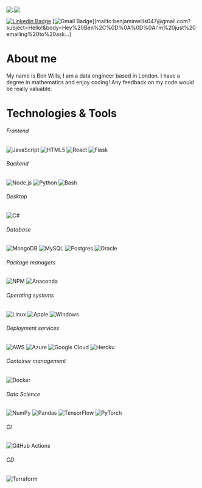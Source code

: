 <a href="https://github.com/anuraghazra/github-readme-stats">
  <img align="center" src="https://github-readme-stats.vercel.app/api?username=Benjaminwills" />
</a>
<a href="https://github.com/anuraghazra/github-readme-stats">
  <img align="center" src="https://github-readme-stats.vercel.app/api/top-langs/?username=Benjaminwills&layout=compact&langs_count=10" />
</a> 


[![Linkedin Badge](https://img.shields.io/badge/-benjaminwills-blue?style=flat-square&logo=Linkedin&logoColor=white&link=https://www.linkedin.com/in/benjamin-wills-b22887220/)](https://www.linkedin.com/in/benjamin-wills-b22887220/) [![Gmail Badge](https://img.shields.io/badge/-benjaminwills047@gmail.com-c14438?style=flat-square&logo=Gmail&logoColor=white&link=mailto:benjaminwills047@gmail.com?subject=Hello!&body=Hey%20Ben%2C%0D%0A%0D%0AI'm%20just%20emailing%20to%20ask...)](mailto:benjaminwills047@gmail.com?subject=Hello!&body=Hey%20Ben%2C%0D%0A%0D%0AI'm%20just%20emailing%20to%20ask...)

# About me 

My name is Ben Wills, I am a data engineer based in London. I have a degree in mathematics and enjoy coding! Any feedback on my code would be really valuable.

# Technologies & Tools

###### Frontend

![JavaScript](https://img.shields.io/badge/-JavaScript-000000?style=flat&logo=javascript)
![HTML5](https://img.shields.io/badge/-HTML5-000000?style=flat&logo=HTML5)
![React](https://img.shields.io/badge/-React-000000?style=flat&logo=React&logoColor=61DAFB)
![Flask](https://img.shields.io/badge/flask-%23000.svg?style=flat&logo=flask&logoColor=white)

###### Backend

![Node.js](https://img.shields.io/badge/-Node.js-000000?style=flat&logo=Node.js&logoColor=339933)
![Python](https://img.shields.io/badge/Python-000000?&style=flat&logo=python&logoColor=transparent)
![Bash](https://img.shields.io/badge/-Bash-000000?style=flat&logo=Bash&logoColor=339933)

###### Desktop

![C#](https://img.shields.io/badge/-CSharp-000000?style=flat&logo=CSharp&logoColor=339933)


###### Database

![MongoDB](https://img.shields.io/badge/-MongoDB-000000?style=flat&logo=MongoDB&logoColor=47A248)
![MySQL](https://img.shields.io/badge/-MySQL-000000?style=flat&logo=MySQL&logoColor=76D04B)
![Postgres](https://img.shields.io/badge/postgres-%23316192.svg?style=flat&logo=postgresql&logoColor=white)
![Oracle](https://img.shields.io/badge/Oracle-F80000?style=flat&logo=oracle&logoColor=white)


###### Package managers

![NPM](https://img.shields.io/badge/-NPM-000000?style=flat&logo=NPM&logoColor=CB3837)
![Anaconda](https://img.shields.io/badge/Anaconda-%2344A833.svg?style=flat&logo=anaconda&logoColor=white)

###### Operating systems

![Linux](https://img.shields.io/badge/-Linux-000000?style=flat&logo=Linux&logoColor=FCC624)
![Apple](https://img.shields.io/badge/-macOS-000000?style=flat&logo=Apple&logoColor=999999)
![Windows](https://img.shields.io/badge/Windows-0078D6?style=flat&logo=windows&logoColor=white)

###### Deployment services


![AWS](https://img.shields.io/badge/AWS-%23FF9900.svg?styleflat&logo=amazon-aws&logoColor=white)
![Azure](https://img.shields.io/badge/azure-%230072C6.svg?style=flat&logo=microsoftazure&logoColor=white)
![Google Cloud](https://img.shields.io/badge/GoogleCloud-%234285F4.svg?style=flat&logo=google-cloud&logoColor=white)
![Heroku](https://img.shields.io/badge/heroku-%23430098.svg?style=flat&logo=heroku&logoColor=white)

###### Container management

![Docker](https://img.shields.io/badge/-Docker-000000?style=flat&logo=Docker&logoColor=2496ED)

###### Data Science

![NumPy](https://img.shields.io/badge/NumPy-000000?&style=flat&logo=numpy&logoColor=transparent)
![Pandas](https://img.shields.io/badge/Pandas-000000?&style=flat&logo=pandas&logoColor=transparent")
![TensorFlow](https://img.shields.io/badge/TensorFlow-000000?&style=flat&logo=TensorFlow&logoColor=transparent)
![PyTorch](https://img.shields.io/badge/PyTorch-000000?&style=flat&logo=PyTorch&logoColor=transparent)

###### CI

![GitHub Actions](https://img.shields.io/badge/github%20actions-%232671E5.svg?style=flat&logo=githubactions&logoColor=white)

###### CD

![Terraform](https://img.shields.io/badge/terraform-%235835CC.svg?style=flat&logo=terraform&logoColor=white)
